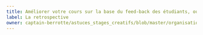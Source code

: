 ```yaml
---
title: Améliorer votre cours sur la base du feed-back des étudiants, ouvrir un espace d'échanges. 
label: La retrospective
owner: captain-berrotte/astuces_stages_creatifs/blob/master/organisation_collective/02-retrospectives.md
---
```

